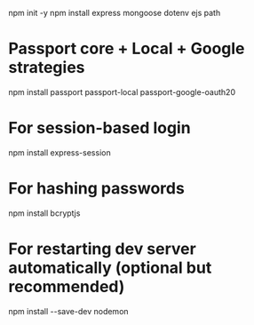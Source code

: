 npm init -y
npm install express mongoose dotenv ejs path

# Passport core + Local + Google strategies
npm install passport passport-local passport-google-oauth20

# For session-based login
npm install express-session

# For hashing passwords
npm install bcryptjs

# For restarting dev server automatically (optional but recommended)
npm install --save-dev nodemon
